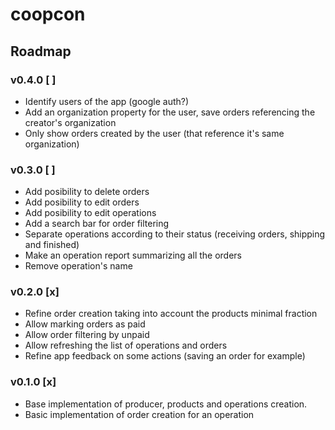 # coopcon

## Roadmap

### v0.4.0 [ ]
- Identify users of the app (google auth?)
- Add an organization property for the user, save orders referencing the creator's organization
- Only show orders created by the user (that reference it's same organization)
### v0.3.0 [ ]
- Add posibility to delete orders
- Add posibility to edit orders
- Add posibility to edit operations
- Add a search bar for order filtering
- Separate operations according to their status (receiving orders, shipping and finished)
- Make an operation report summarizing all the orders
- Remove operation's name

### v0.2.0 [x]
- Refine order creation taking into account the products minimal fraction
- Allow marking orders as paid
- Allow order filtering by unpaid
- Allow refreshing the list of operations and orders
- Refine app feedback on some actions (saving an order for example)

### v0.1.0 [x]
- Base implementation of producer, products and operations creation.
- Basic implementation of order creation for an operation
